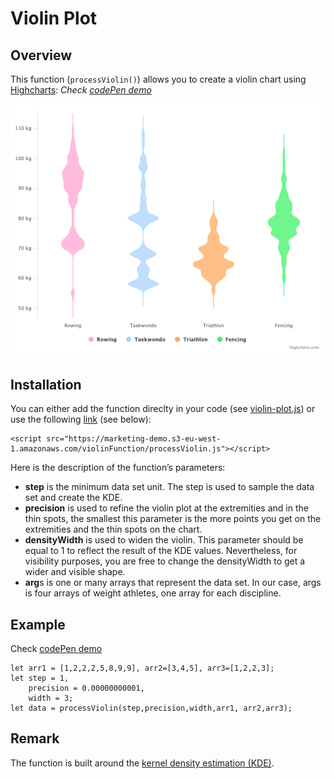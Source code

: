 # Violin Plot

## Overview
This function (`processViolin()`) allows you to create a violin chart using [Highcharts](https://www.highcharts.com/): 
*Check [codePen demo](https://codepen.io/mushigh/pen/eYJXjVe)*


![violin](img/violin-demo.png)


## Installation
You can either add the function direclty in your code (see [violin-plot.js](violin-plot.js)) or use the following [link](https://marketing-demo.s3-eu-west-1.amazonaws.com/violinFunction/processViolin.js) (see below):
````
<script src="https://marketing-demo.s3-eu-west-1.amazonaws.com/violinFunction/processViolin.js"></script>
````


Here is the description of the function’s parameters:
* **step** is the minimum data set unit. The step is used to sample the data set and create the KDE.
* **precision** is used to refine the violin plot at the extremities and in the thin spots, the smallest this parameter is the more points you get on the extremities and the thin spots on the chart.
* **densityWidth** is used to widen the violin. This parameter should be equal to 1 to reflect the result of the KDE values. Nevertheless, for visibility purposes, you are free to change the densityWidth to get a wider and visible shape. 
* **arg**s is one or many arrays that represent the data set. In our case, args is four arrays of weight athletes, one array for each discipline.

## Example
Check [codePen demo](https://codepen.io/mushigh/pen/eYJXjVe)

```
let arr1 = [1,2,2,2,5,8,9,9], arr2=[3,4,5], arr3=[1,2,2,3];
let step = 1,
    precision = 0.00000000001,
    width = 3;
let data = processViolin(step,precision,width,arr1, arr2,arr3);
```

## Remark
The function is built around the [kernel density estimation (KDE)](https://www.highcharts.com/blog/tutorials/data-science-and-highcharts-kernel-density-estimation/).
